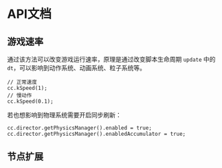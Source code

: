 # API文档

## 游戏速率
通过该方法可以改变游戏运行速率，原理是通过改变脚本生命周期 `update` 中的 `dt`，可以影响到动作系统、动画系统、粒子系统等。
```
// 正常速度
cc.kSpeed(1);
// 慢动作
cc.kSpeed(0.1);
```

若也想影响到物理系统需要开启同步刷新：
```
cc.director.getPhysicsManager().enabled = true;
cc.director.getPhysicsManager().enabledAccumulator = true;
```

## 节点扩展